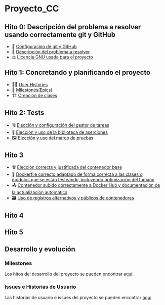 # Proyecto_CC

## Hito 0: Descripción del problema a resolver usando correctamente git y GitHub
- 🔧 [Configuración de git y GitHub](doc/hito0/0_githubconfig.md)
- 📖 [Descripción del problema a resolver](doc/hito0/0_problema.md)
- ⚖️ [Licencia GNU usada para el proyecto](LICENSE)

## Hito 1: Concretando y planificando el proyecto
- 🧑‍🦱 [User Histories](doc/hito1/1_US.md)
- 🗿 [Milestones(Epics)](doc/hito1/1_epics-milestones.md)
- 🏗️ [Creación de clases](doc/hito1/1_clases.md)

## Hito 2: Tests
- 🗒️ [Elección y configuración del gestor de tareas](doc/hito2/2_taskmgr.md)
- 📏 [Elección y uso de la biblioteca de aserciones](doc/hito2/2_assertbib.md)
- 🖼️ [Elección y uso del marco de pruebas](doc/hito2/2_testframe.md)

## Hito 3
- 🗑️ [Elección correcta y justificada del contenedor base](doc/hito3/3_container.md)
- 🐋 [Dockerfile correcto adaptado de forma correcta a las clases o módulos que se están testeando, incluyendo optimización del tamaño](doc/hito3/3_docker_config.md)
- 📤 [Contenedor subido correctamente a Docker Hub y documentación de la actualización automática](doc/hito3/3_upload_container.md)
- 🗃️ [Uso de registros alternativos y públicos de contenedores](doc/hito3/3_alternatives.md)

## Hito 4

## Hito 5

## Desarrollo y evolución

### Milestones

Los hitos del desarrollo del proyecto se pueden encontrar [aquí](https://github.com/ManuelGarciaAlonso/CC-23-24/milestones).

### Issues e Historias de Usuario

Las historias de usuario e issues del proyecto se pueden encontrar [aquí](https://github.com/ManuelGarciaAlonso/CC-23-24/issues).
